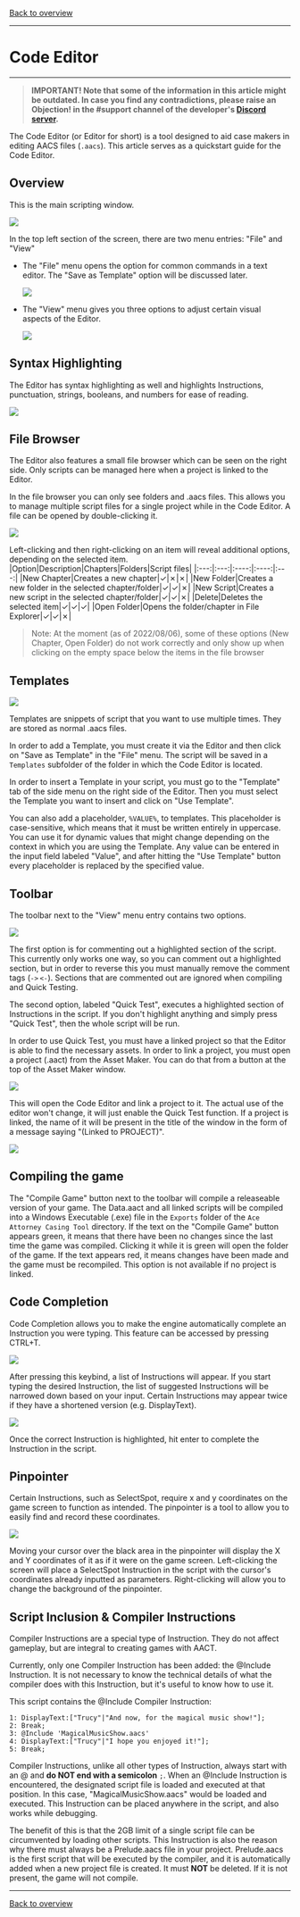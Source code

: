 [Back to overview](index.md)

---
# Code Editor

---

> **IMPORTANT! Note that some of the information in this article might be outdated. In case you find any contradictions, please raise an Objection! in the \#support channel of the developer's [Discord server](https://discord.com/invite/h6ByVmgf).**

The Code Editor (or Editor for short) is a tool designed to aid case makers in editing AACS files (`.aacs`). This article serves as a quickstart guide for the Code Editor.

## Overview

This is the main scripting window.

![](./Images/Editor/MainWindow.png)

In the top left section of the screen, there are two menu entries: "File" and "View"  
- The "File" menu opens the option for common commands in a text editor. The "Save as Template" option will be discussed later.  
  
  ![](./Images/Editor/FileMenu.png)
  
- The "View" menu gives you three options to adjust certain visual aspects of the Editor.  
  
  ![](./Images/Editor/ViewMenu.png)

## Syntax Highlighting

The Editor has syntax highlighting as well and highlights Instructions, punctuation, strings, booleans, and numbers for ease of reading.

![](./Images/Editor/SyntaxHighlighting.png)

## File Browser

The Editor also features a small file browser which can be seen on the right side. Only scripts can be managed here when a project is linked to the Editor.

In the file browser you can only see folders and .aacs files. This allows you to manage multiple script files for a single project while in the Code Editor. A file can be opened by double-clicking it.

![](./Images/Editor/FileBrowser.png)

Left-clicking and then right-clicking on an item will reveal additional options, depending on the selected item.
|Option|Description|Chapters|Folders|Script files|
|:---:|:---:|:----:|:----:|:---:|
|New Chapter|Creates a new chapter|✓|✗|✗|
|New Folder|Creates a new folder in the selected chapter/folder|✓|✓|✗|
|New Script|Creates a new script in the selected chapter/folder|✓|✓|✗|
|Delete|Deletes the selected item|✓|✓|✓|
|Open Folder|Opens the folder/chapter in File Explorer|✓|✓|✗|

> Note: At the moment (as of 2022/08/06), some of these options (New Chapter, Open Folder) do not work correctly and only show up when clicking on the empty space below the items in the file browser

## Templates

![](./Images/Editor/Templates.png)

Templates are snippets of script that you want to use multiple times. They are stored as normal .aacs files.

In order to add a Template, you must create it via the Editor and then click on "Save as Template" in the "File" menu. The script will be saved in a `Templates` subfolder of the folder in which the Code Editor is located.

In order to insert a Template in your script, you must go to the "Template" tab of the side menu on the right side of the Editor. Then you must select the Template you want to insert and click on "Use Template".

You can also add a placeholder, `%VALUE%`, to templates. This placeholder is case-sensitive, which means that it must be written entirely in uppercase. You can use it for dynamic values that might change depending on the context in which you are using the Template. Any value can be entered in the input field labeled "Value", and after hitting the "Use Template" button every placeholder is replaced by the specified value.

## Toolbar
The toolbar next to the "View" menu entry contains two options.

![](./Images/Editor/Toolbar.png)

The first option is for commenting out a highlighted section of the script. This currently only works one way, so you can comment out a highlighted section, but in order to reverse this you must manually remove the comment tags (`->` `<-`). Sections that are commented out are ignored when compiling and Quick Testing.

The second option, labeled "Quick Test", executes a highlighted section of Instructions in the script. If you don't highlight anything and simply press "Quick Test", then the whole script will be run.

In order to use Quick Test, you must have a linked project so that the Editor is able to find the necessary assets. In order to link a project, you must open a project (.aact) from the Asset Maker. You can do that from a button at the top of the Asset Maker window.

![](./Images/Editor/AMOpenCodeEditor.png)

This will open the Code Editor and link a project to it. The actual use of the editor won't change, it will just enable the Quick Test function.
If a project is linked, the name of it will be present in the title of the window in the form of a message saying "(Linked to PROJECT)".

![](./Images/Editor/Linked.png)

## Compiling the game

The "Compile Game" button next to the toolbar will compile a releaseable version of your game. The Data.aact and all linked scripts will be compiled into a Windows Executable (.exe) file in the `Exports` folder of the `Ace Attorney Casing Tool` directory. If the text on the "Compile Game" button appears green, it means that there have been no changes since the last time the game was compiled. Clicking it while it is green will open the folder of the game. If the text appears red, it means changes have been made and the game must be recompiled. This option is not available if no project is linked.

## Code Completion

Code Completion allows you to make the engine automatically complete an Instruction you were typing. This feature can be accessed by pressing CTRL+T.

![](./Images/Editor/CodeCompletion.png)

After pressing this keybind, a list of Instructions will appear. If you start typing the desired Instruction, the list of suggested Instructions will be narrowed down based on your input. Certain Instructions may appear twice if they have a shortened version (e.g. DisplayText).

![](./Images/Editor/CodeCompletionDuplicates.png)

Once the correct Instruction is highlighted, hit enter to complete the Instruction in the script.

## Pinpointer

Certain Instructions, such as SelectSpot, require x and y coordinates on the game screen to function as intended. The pinpointer is a tool to allow you to easily find and record these coordinates.

![](./Images/Editor/Pinpointer.png)

Moving your cursor over the black area in the pinpointer will display the X and Y coordinates of it as if it were on the game screen. Left-clicking the screen will place a SelectSpot Instruction in the script with the cursor's coordinates already inputted as parameters. Right-clicking will allow you to change the background of the pinpointer.

## Script Inclusion & Compiler Instructions

Compiler Instructions are a special type of Instruction. They do not affect gameplay, but are integral to creating games with AACT.

Currently, only one Compiler Instruction has been added: the @Include Instruction. It is not necessary to know the technical details of what the compiler does with this Instruction, but it's useful to know how to use it.

This script contains the @Include Compiler Instruction:  
```
1: DisplayText:["Trucy"|"And now, for the magical music show!"];
2: Break;
3: @Include 'MagicalMusicShow.aacs'
4: DisplayText:["Trucy"|"I hope you enjoyed it!"];
5: Break;
```
Compiler Instructions, unlike all other types of Instruction, always start with an @ and **do NOT end with a semicolon** `;`. When an @Include Instruction is encountered, the designated script file is loaded and executed at that position. In this case, "MagicalMusicShow.aacs" would be loaded and executed. This Instruction can be placed anywhere in the script, and also works while debugging.

The benefit of this is that the 2GB limit of a single script file can be circumvented by loading other scripts. This Instruction is also the reason why there must always be a Prelude.aacs file in your project. Prelude.aacs is the first script that will be executed by the compiler, and it is automatically added when a new project file is created. It must **NOT** be deleted. If it is not present, the game will not compile.

---
[Back to overview](index.md)
